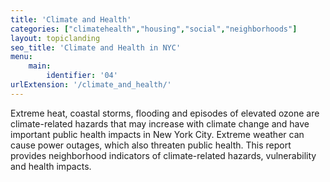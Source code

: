 ```yaml
---
title: 'Climate and Health'
categories: ["climatehealth","housing","social","neighborhoods"]
layout: topiclanding
seo_title: 'Climate and Health in NYC'
menu:
    main:
        identifier: '04'
urlExtension: '/climate_and_health/'
---
```

Extreme heat, coastal storms, flooding and episodes of elevated ozone are climate-related hazards that may increase with climate change and have important public health impacts in New York City. Extreme weather can cause power outages, which also threaten public health. This report provides neighborhood indicators of climate-related hazards, vulnerability and health impacts.





